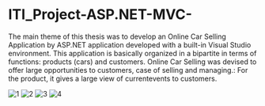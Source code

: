 # ITI_Project-ASP.NET-MVC-
The main theme of this thesis was to develop an Online Car Selling Application  by  ASP.NET application developed with a built-in Visual Studio environment. This application is basically organized in a bipartite in terms of functions: products (cars) and customers. Online Car Selling  was devised to offer large opportunities to customers, case of selling and managing.: For the product, it gives a large view of currentevents to customers.


![1](https://user-images.githubusercontent.com/43557035/95797552-16416180-0cf0-11eb-92b7-e98865ba9636.PNG)
![2](https://user-images.githubusercontent.com/43557035/95797577-222d2380-0cf0-11eb-9918-8f41309972b5.PNG)
![3](https://user-images.githubusercontent.com/43557035/95797596-2f4a1280-0cf0-11eb-9d46-2b5a0cce0cfd.PNG)
![4](https://user-images.githubusercontent.com/43557035/95797613-3709b700-0cf0-11eb-9615-bd2bc5e275f9.PNG)
